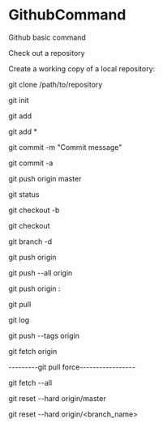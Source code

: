 # GithubCommand
Github basic command

Check out a repository

Create a working copy of a local repository:

git clone /path/to/repository

git init

git add <filename>

git add *

git commit -m "Commit message"

git commit -a

git push origin master

git status

git checkout -b <branchname>

git checkout <branchname>

git branch -d <branchname>

git push origin <branchname>

git push --all origin

git push origin :<branchname>

git pull

git log

git push --tags origin

git fetch origin

---------git pull force-----------------

git fetch --all

git reset --hard origin/master

git reset --hard origin/<branch_name>
